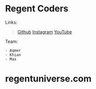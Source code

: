 # Regent Coders
 

Links:
	
> [Github](https://github.com/aqmeraamir/Regent-Coders)
> [Instagram](https://instagram.com/Regent-Coders)
> [YouTube](https://youtube.com/Regent-Coders)

Team:

	- Aqmer
	- Khian
	- Max

# regentuniverse.com
